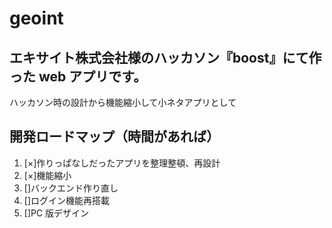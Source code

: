 # geoint

## エキサイト株式会社様のハッカソン『boost』にて作った web アプリです。

ハッカソン時の設計から機能縮小して小ネタアプリとして

## 開発ロードマップ（時間があれば）

1. [×]作りっぱなしだったアプリを整理整頓、再設計
1. [×]機能縮小
1. []バックエンド作り直し
1. []ログイン機能再搭載
1. []PC 版デザイン
